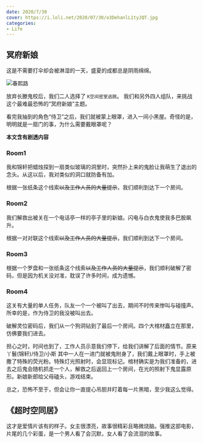 ```yaml
---
date: 2020/7/30
cover: https://i.loli.net/2020/07/30/o3DehanlL1tyJQT.jpg
categories:
- Life
---
```


## 冥府新娘

这是不需要打伞却会被淋湿的一天，盛夏的成都总是阴雨绵绵。

![春熙路](https://i.loli.net/2020/07/30/o3DehanlL1tyJQT.jpg)

放弃长滕鬼校后，我们二人选择了 `K空间密室逃脱`。 我们和另外四人组队，来挑战这个最难最恐怖的“冥府新娘”主题。

看完我抽到的角色“侍卫”之后，我们就被蒙上眼罩，进入一间小黑屋。奇怪的是，明明就是一扇门的事，为什么需要戴眼罩呢？

**本文含有剧透内容**

### Room1

我和锦轩把蜡烛探到一扇类似玻璃的洞里时，突然扑上来的鬼脸让我萌生了退出的念头。从这以后，我对类似的洞口就防备有加。

根据一张纸条这个线索~~以及工作人员的大量提示~~，我们顺利到达下一个房间。

### Room2

我们解救出被关在一个电话亭一样的亭子里的新娘。闪电与白衣鬼使我多巴胺飙升。

根据一对对联这个线索~~以及工作人员的大量提示~~，我们顺利到达下一个房间。


### Room3

根据一个罗盘和一张纸条这个线索~~以及工作人员的大量提示~~，我们顺利破解了密码，但是因为机关没对准，耽误了许多时间，成为遗憾。

### Room4

这关有大量的单人任务，队友一个一个被叫了出去，期间不时传来惨叫与碰撞声。所幸的是，作为侍卫的我没被叫出去。

破解灵位密码后，我们从一个狗洞钻到了最后一个房间。四个大棺材矗立在那里，仿佛要我们进去。

担心之时，时间也到了，工作人员示意我们停下，给我们讲解了后面的情节。原来 丫鬟(锦轩)/侍卫/小斯 其中一人在一进门就被鬼附身了，我们戴上眼罩时，手上被撒了特殊的荧光粉。特殊灯光照射时，会显现标记。棺材确实是为我们准备的，进去之后鬼会随机抓走一个人，解救之后返回上一个房间，在光的照射下鬼显露原形。新娘新郎给父母磕头，游戏结束。

总之，恐怖不至于，但会让你一直提心吊胆并盯着每一片黑暗，至少我这么觉得。

## 《超时空同居》

这才是爱情片该有的样子。女主很漂亮，故事很精彩且略微烧脑。强推这部电影，片尾的几个彩蛋，是一个男人看了会沉默，女人看了会流泪的故事。
